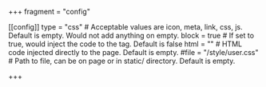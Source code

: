+++
fragment = "config"

[[config]]
  type = "css" # Acceptable values are icon, meta, link, css, js. Default is empty. Would not add anything on empty.
  block = true # If set to true, would inject the code to the <head> tag. Default is false
  html = "<link rel='stylesheet' href='/style/user.css'>" # HTML code injected directly to the page. Default is empty.
  #file = "/style/user.css" # Path to file, can be on page or in static/ directory. Default is empty.

+++
